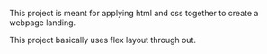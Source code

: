 This project is meant for applying html and css together to create a webpage landing.

This project basically uses flex layout through out.

